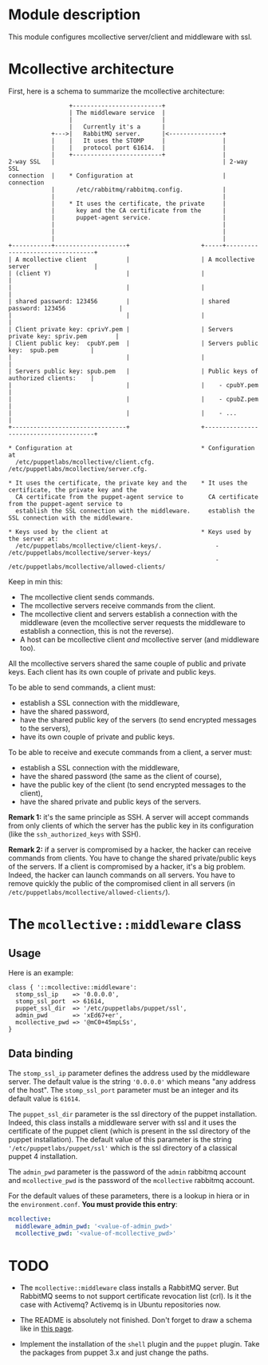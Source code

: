 # Module description

This module configures mcollective server/client
and middleware with ssl.




# Mcollective architecture

First, here is a schema to summarize the mcollective architecture:

```
                 +-------------------------+
                 | The middleware service  |
                 |                         |
                 |   Currently it's a      |
            +--->|   RabbitMQ server.      |<---------------+
            |    |   It uses the STOMP     |                |
            |    |   protocol port 61614.  |                |
            |    +-------------------------+                |
2-way SSL   |                                               | 2-way SSL
connection  |    * Configuration at                         | connection
            |      /etc/rabbitmq/rabbitmq.config.           |
            |                                               |
            |    * It uses the certificate, the private     |
            |      key and the CA certificate from the      |
            |      puppet-agent service.                    |
            |                                               |
            |                                               |
            |                                               |
+-----------+--------------------+                    +-----+---------------------------------+
| A mcollective client           |                    | A mcollective server                  |
| (client Y)                     |                    |                                       |
|                                |                    |                                       |
| shared password: 123456        |                    | shared password: 123456               |
|                                |                    |                                       |
| Client private key: cprivY.pem |                    | Servers private key: spriv.pem        |
| Client public key:  cpubY.pem  |                    | Servers public key:  spub.pem         |
|                                |                    |                                       |
| Servers public key: spub.pem   |                    | Public keys of authorized clients:    |
|                                |                    |    - cpubY.pem                        |
|                                |                    |    - cpubZ.pem                        |
|                                |                    |    - ...                              |
+--------------------------------+                    +---------------------------------------+

* Configuration at                                    * Configuration at
  /etc/puppetlabs/mcollective/client.cfg.               /etc/puppetlabs/mcollective/server.cfg.

* It uses the certificate, the private key and the    * It uses the certificate, the private key and the
  CA certificate from the puppet-agent service to       CA certificate from the puppet-agent service to
  establish the SSL connection with the middleware.     establish the SSL connection with the middleware.

* Keys used by the client at                          * Keys used by the server at:
  /etc/puppetlabs/mcollective/client-keys/.               - /etc/puppetlabs/mcollective/server-keys/
                                                          - /etc/puppetlabs/mcollective/allowed-clients/
```

Keep in min this:

* The mcollective client sends commands.
* The mcollective servers receive commands from the client.
* The mcollective client and servers establish a connection
with the middleware (even the mcollective server requests
the middleware to establish a connection, this is not the
reverse).
* A host can be mcollective client *and* mcollective server
(and middleware too).

All the mcollective servers shared the same couple of public
and private keys. Each client has its own couple of private
and public keys.

To be able to send commands, a client must:
- establish a SSL connection with the middleware,
- have the shared password,
- have the shared public key of the servers (to send encrypted
messages to the servers),
- have its own couple of private and public keys.

To be able to receive and execute commands from a client,
a server must:
- establish a SSL connection with the middleware,
- have the shared password (the same as the client of course),
- have the public key of the client (to send encrypted messages to the client),
- have the shared private and public keys of the servers.

**Remark 1:** it's the same principle as SSH. A server
will accept commands from only clients of which the server
has the public key in its configuration (like the
`ssh_authorized_keys` with SSH).

**Remark 2:** if a server is compromised by a hacker, the
hacker can receive commands from clients. You have to change
the shared private/public keys of the servers. If a client
is compromised by a hacker, it's a big problem. Indeed, the
hacker can launch commands on all servers. You have to
remove quickly the public of the compromised client in all
servers (in `/etc/puppetlabs/mcollective/allowed-clients/`).




# The `mcollective::middleware` class

## Usage

Here is an example:

```puppet
class { '::mcollective::middleware':
  stomp_ssl_ip    => '0.0.0.0',
  stomp_ssl_port  => 61614,
  puppet_ssl_dir  => '/etc/puppetlabs/puppet/ssl',
  admin_pwd       => 'xEd67+er',
  mcollective_pwd => '@mC0+45mpLSs',
}
```

## Data binding

The `stomp_ssl_ip` parameter defines the address used by
the middleware server. The default value is the string
`'0.0.0.0'` which means "any address of the host".
The `stomp_ssl_port` parameter must be an integer
and its default value is `61614`.

The `puppet_ssl_dir` parameter is the ssl directory
of the puppet installation. Indeed, this class installs
a middleware server with ssl and it uses the certificate
of the puppet client (which is present in the ssl
directory of the puppet installation). The default value
of this parameter is the string `'/etc/puppetlabs/puppet/ssl'`
which is the ssl directory of a classical puppet 4
installation.

The `admin_pwd` parameter is the password of the `admin`
rabbitmq account and `mcollective_pwd` is the password
of the `mcollective` rabbitmq account.

For the default values of these parameters, there is
a lookup in hiera or in the `environment.conf`. **You
must provide this entry**:

```yaml
mcollective:
  middleware_admin_pwd: '<value-of-admin_pwd>'
  mcollective_pwd: '<value-of-mcollective_pwd>'
```




# TODO

* The `mcollective::middleware` class installs a RabbitMQ
server. But RabbitMQ seems to not support certificate revocation
list (crl). Is it the case with Activemq? Activemq is in Ubuntu
repositories now.

* The README is absolutely not finished. Don't forget
to draw a schema like in
[this page](https://docs.puppetlabs.com/mcollective/overview_components.html).

* Implement the installation of the `shell` plugin and
the `puppet` plugin. Take the packages from puppet 3.x
and just change the paths.



